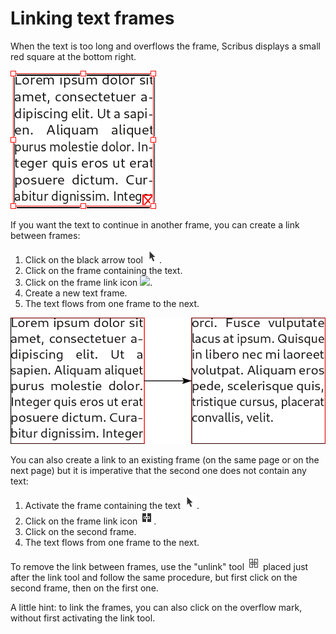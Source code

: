 # Linking text frames

When the text is too long and overflows the frame, Scribus displays a small red square at the bottom right.

![](text-chains/text-overflow.png)

If you want the text to continue in another frame, you can create a link between frames:

1. Click on the black arrow tool ![](text-chains/pointer.png).
2. Click on the frame containing the text.
3. Click on the frame link icon ![](text-chains/link-text.png).
4. Create a new text frame.
5. The text flows from one frame to the next.

![](text-chains/linked-text.png)

You can also create a link to an existing frame (on the same page or on the next page) but it is imperative that the second one does not contain any text:

1. Activate the frame containing the text ![](text-chains/pointer.png).
2. Click on the frame link icon ![](text-chains/link.png).
3. Click on the second frame.
5. The text flows from one frame to the next.

To remove the link between frames, use the "unlink" tool ![](text-chains/unlink.png) placed just after the link tool and follow the same procedure, but first click on the second frame, then on the first one.

A little hint: to link the frames, you can also click on the overflow mark, without first activating the link tool.

